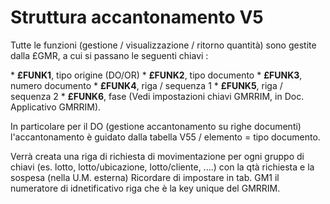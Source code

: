 # Struttura accantonamento V5
Tutte le funzioni (gestione / visualizzazione / ritorno quantità) sono gestite dalla £GMR, a cui si passano le seguenti chiavi : 

 \* **£FUNK1**, tipo origine (DO/OR)
 \* **£FUNK2**, tipo documento
 \* **£FUNK3**, numero documento
 \* **£FUNK4**, riga / sequenza 1
 \* **£FUNK5**, riga / sequenza 2
 \* **£FUNK6**, fase
(Vedi impostazioni chiavi GMRRIM, in Doc. Applicativo GMRRIM).

In particolare per il DO (gestione accantonamento su righe documenti) l'accantonamento è guidato dalla tabella V55 / elemento = tipo documento.

Verrà creata una riga di richiesta di movimentazione per ogni gruppo di chiavi (es. lotto, lotto/ubicazione, lotto/cliente, ....) con la qtà richiesta e la sospesa (nella U.M. esterna)
Ricordare di impostare in tab. GM1 il numeratore di idnetificativo riga che è la key unique del GMRRIM.
